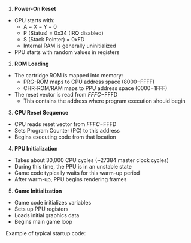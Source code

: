 1. **Power-On Reset**
- CPU starts with:
  - A = X = Y = 0
  - P (Status) = 0x34 (IRQ disabled)
  - S (Stack Pointer) = 0xFD
  - Internal RAM is generally uninitialized
- PPU starts with random values in registers

2. **ROM Loading**
- The cartridge ROM is mapped into memory:
  - PRG-ROM maps to CPU address space ($8000-$FFFF)
  - CHR-ROM/RAM maps to PPU address space ($0000-$1FFF)
- The reset vector is read from $FFFC-$FFFD
  - This contains the address where program execution should begin

3. **CPU Reset Sequence**
- CPU reads reset vector from $FFFC-$FFFD
- Sets Program Counter (PC) to this address
- Begins executing code from that location

4. **PPU Initialization**
- Takes about 30,000 CPU cycles (~27384 master clock cycles)
- During this time, the PPU is in an unstable state
- Game code typically waits for this warm-up period
- After warm-up, PPU begins rendering frames

5. **Game Initialization**
- Game code initializes variables
- Sets up PPU registers
- Loads initial graphics data
- Begins main game loop

Example of typical startup code: